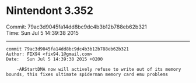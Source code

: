# Nintendont 3.352
Commit: 79ac3d9045fa14dd8bc9dc4b3b12b788eb62b321  
Time: Sun Jul 5 14:39:38 2015   

-----

```
commit 79ac3d9045fa14dd8bc9dc4b3b12b788eb62b321
Author: FIX94 <fix94.1@gmail.com>
Date:   Sun Jul 5 14:39:38 2015 +0200

    -ARStartDMA now will actively refuse to write out of its memory bounds, this fixes ultimate spiderman memory card emu problems
```
